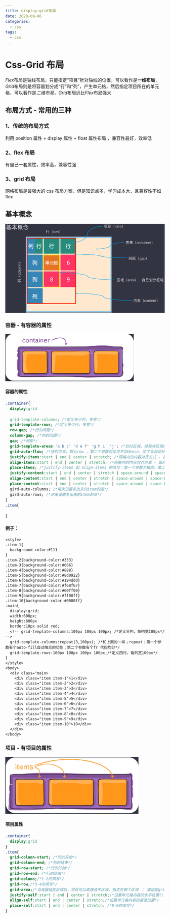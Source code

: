 ```yaml
---
title: display:grid布局
date: 2020-09-06
categories:
  - css
tags:
  - css
---
```


# Css-Grid 布局

*Flex*布局是轴线布局，只能指定“项目”针对轴线的位置，可以看作是**一维布局**，*Grid*布局则是将容器划分成“行”和“列”，产生单元格，然后指定项目所在的单元格，可以看作是*二维布局*，*Grid*布局远比*Flex*布局强大

## 布局方式 - 常用的三种

### 1、传统的布局方式

利用 position 属性 + display 属性 + float 属性布局 ，兼容性最好，效率低

### 2、flex 布局

有自己一套属性，效率高，兼容性强

### 3、grid 布局

网格布局是最强大的 css 布局方案，但是知识点多，学习成本大，且兼容性不如 flex

## 基本概念

<img class='custom' src='../assets/css/grid-concept.png'/>

### 容器 - 有容器的属性

<img class='custom' src='../assets/css/grid-container.png'/>

#### 容器的属性

```css
.container{
  display:grid

  grid-template-columns; /*定义多少列，多宽*/
  grid-template-rows; /*定义多少行，多宽*/
  row-gap; /*行的间距*/
  column-gap; /*列的间距*/
  gap; /*间距*/
  grid-template-areas:'a b c' 'd e f' 'g h i' 'j'; /*划分区域，给每块区域命名*/
  grid-auto-flow; /*排列方式，默认row ，第二个参数可加可不加dense，加了会自动补全位置*/
  justify-items:start | end | center | stretch; /*网格内的内容对齐方式 - 横向*/
  align-items:start | end | center | stretch; /*网格内的内容对齐方式 - 纵向*/
  place-items; /*justify-items 和 align-items 的简写：第一个参数为横向，第二个参数为纵向*/
  justify-content:start | end | center | stretch | space-around | space-between | space-evenly; /*相对于容器的定位 - 横向*/
  align-content:start | end | center | stretch | space-around | space-between | space-evenly; /*相对于容器的定位 - 纵向*/
  place-content:start | end | center | stretch | space-around | space-between | space-evenly; /* justify-content 和 align-content 的简写 */
  gird-auto-columns; /*用来设置多出来的item的宽*/
  gird-auto-rows; /*用来设置多出来的item的高*/
}
.item{

}
```

#### 例子：

```
<style>
.item-1{
  background-color:#111
}
.item-2{background-color:#333}
.item-3{background-color:#666}
.item-4{background-color:#888}
.item-5{background-color:#8d0922}
.item-6{background-color:#194ddd}
.item-7{background-color:#f68f67}
.item-8{background-color:#00ff00}
.item-9{background-color:#ff00ff}
.item-10{background-color:#0000ff}
.main{
  display:grid;
  width:600px;
  height:600px
  border:10px solid red;
  <!-- grid-template-columns:100px 100px 100px; /*定义三列，每列宽100px*/ -->
  grid-template-columns:repeat(3,100px); /*和上面的一样；repeat：第一个参数有个auto-fill自动填充的功能；第二个参数有个fr 代指均分*/
  grid-template-rows:100px 100px 100px 100px;/*定义四行，每列宽100px*/
}
</style>
<body>
  <div class="main>
    <div class="item item-1">1</div>
    <div class="item item-2">2</div>
    <div class="item item-3">3</div>
    <div class="item item-4">4</div>
    <div class="item item-5">5</div>
    <div class="item item-6">6</div>
    <div class="item item-7">7</div>
    <div class="item item-8">8</div>
    <div class="item item-9">9</div>
    <div class="item item-10">10</div>
  </div>
</body>
```

### 项目 - 有项目的属性

<img class='custom' src='../assets/css/grid-item.png'/>

#### 项目属性

```css
.container{
  display:grid
}
.item{
  grid-column-start; /*列的开始*/
  grid-column-end; /*列的结束*/
  grid-row-start; /*行的开始*/
  grid-row-end; /*行的结束*/
  grid-column;/*1-2的简写*/
  grid-row;/*3-4的简写*/
  grid-area;/*当容器指定区域后，项目可以直接选中区域，指定在哪个区域 ； 或指定grid-column和gird-row*/
  justify-self:start | end | center | stretch;/*设置单元格内容的水平位置*/
  align-self:start | end | center | stretch;/*设置单元格内容的垂直位置*/
  place-self:start | end | center | stretch; /*8-9的简写*/
}
```


